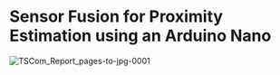 # Sensor Fusion for Proximity Estimation using an Arduino Nano

![TSCom_Report_pages-to-jpg-0001](https://github.com/user-attachments/assets/7ee4d593-3892-4463-8c08-480ddb559e62)
